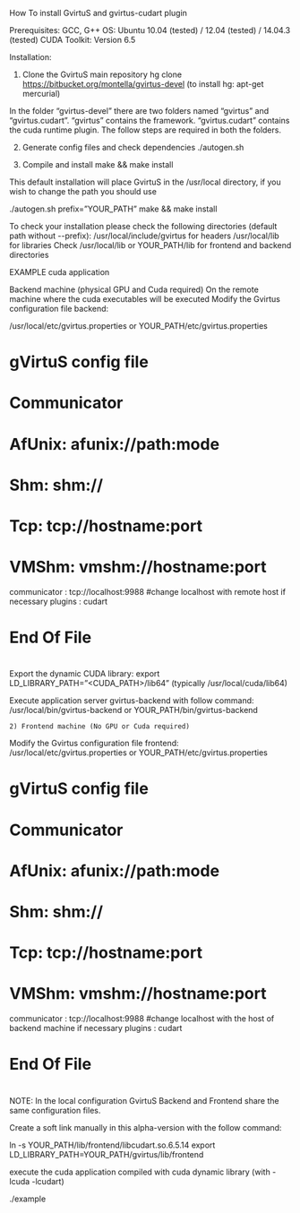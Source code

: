 How To install GvirtuS and gvirtus-cudart plugin

Prerequisites:
GCC, G++
OS: Ubuntu 10.04 (tested) / 12.04 (tested) / 14.04.3 (tested) 
CUDA Toolkit: Version 6.5

Installation:
1) Clone the GvirtuS main repository
hg clone https://bitbucket.org/montella/gvirtus-devel
(to install hg:  apt-get mercurial)

In the folder “gvirtus-devel” there are two folders named “gvirtus” and “gvirtus.cudart”.
“gvirtus” contains the framework.
“gvirtus.cudart” contains the cuda runtime plugin.
The follow steps are required in both the folders. 

2) Generate config files and check dependencies
./autogen.sh 

3) Compile and install
make && make install

This default installation will place GvirtuS in the /usr/local directory, if you wish to change the path you should use  

./autogen.sh prefix=”YOUR_PATH”
make && make install 

To check your installation please check the following directories (default path without --prefix):
/usr/local/include/gvirtus for headers
/usr/local/lib for libraries
Check /usr/local/lib or YOUR_PATH/lib for frontend and backend directories









EXAMPLE cuda application

Backend machine (physical GPU and Cuda required)
On the remote machine where the cuda executables will be executed
Modify the Gvirtus configuration file backend:

/usr/local/etc/gvirtus.properties or YOUR_PATH/etc/gvirtus.properties

#
# gVirtuS config file
#

#
# Communicator
#   AfUnix: afunix://path:mode
#   Shm: shm://
#   Tcp: tcp://hostname:port
#   VMShm: vmshm://hostname:port

communicator : tcp://localhost:9988 #change localhost with remote host if necessary
plugins : cudart

#
# End Of File
#


Export the dynamic CUDA library:
export LD_LIBRARY_PATH=”<CUDA_PATH>/lib64” (typically /usr/local/cuda/lib64)

Execute application server gvirtus-backend with follow command:
/usr/local/bin/gvirtus-backend
or
YOUR_PATH/bin/gvirtus-backend








    2) Frontend machine (No GPU or Cuda required)
Modify the Gvirtus configuration file frontend:
/usr/local/etc/gvirtus.properties or YOUR_PATH/etc/gvirtus.properties

#
# gVirtuS config file
#

#
# Communicator
#   AfUnix: afunix://path:mode
#   Shm: shm://
#   Tcp: tcp://hostname:port
#   VMShm: vmshm://hostname:port

communicator : tcp://localhost:9988 #change localhost with the host of backend machine if necessary
plugins : cudart

#
# End Of File
#

NOTE: In the local configuration GvirtuS Backend and Frontend share the same configuration files.

Create a soft link manually in this alpha-version with the follow command:

ln -s YOUR_PATH/lib/frontend/libcudart.so.6.5.14
export  LD_LIBRARY_PATH=YOUR_PATH/gvirtus/lib/frontend

execute the cuda application compiled with cuda dynamic library (with -lcuda -lcudart)

./example
